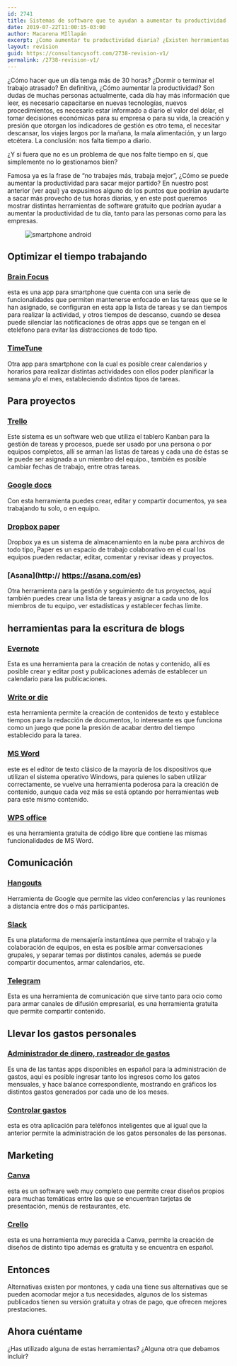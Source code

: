 ```yaml
---
id: 2741
title: Sistemas de software que te ayudan a aumentar tu productividad
date: 2019-07-22T11:00:15-03:00
author: Macarena MIllapán
excerpt: ¿Como aumentar tu productividad diaria? ¿Existen herramientas que te permiten mejorar tus indicadores personales? Aquí te contamos de algunas alternativas que te ayudarán a sacar el máximo provecho de tu tiempo.
layout: revision
guid: https://consultancysoft.com/2738-revision-v1/
permalink: /2738-revision-v1/
---
```

¿Cómo hacer que un día tenga más de 30 horas? ¿Dormir o terminar el trabajo atrasado? En definitiva, ¿Cómo aumentar la productividad? Son dudas de muchas personas actualmente, cada día hay más información que leer, es necesario capacitarse en nuevas tecnologías, nuevos procedimientos, es necesario estar informado a diario el valor del dólar, el tomar decisiones económicas para su empresa o para su vida, la creación y presión que otorgan los indicadores de gestión es otro tema, el necesitar descansar, los viajes largos por la mañana, la mala alimentación, y un largo etcétera. La conclusión: nos falta tiempo a diario.

¿Y si fuera que no es un problema de que nos falte tiempo en sí, que simplemente no lo gestionamos bien?

Famosa ya es la frase de “no trabajes más, trabaja mejor”, ¿Cómo se puede aumentar la productividad para sacar mejor partido? En nuestro post anterior (ver aquí) ya expusimos alguno de los puntos que podrían ayudarte a sacar más provecho de tus horas diarias, y en este post queremos mostrar distintas herramientas de software gratuito que podrían ayudar a aumentar la productividad de tu día, tanto para las personas como para las empresas.<figure class="wp-block-image">

<img src="https://consultancysoft.com/wp-content/uploads/2019/07/rami-al-zayat-w33-zg-dNL4-unsplash-1024x683.jpg" alt="smartphone android" class="wp-image-2739" srcset="https://consultancysoft.com/wp-content/uploads/2019/07/rami-al-zayat-w33-zg-dNL4-unsplash-1024x683.jpg 1024w, https://consultancysoft.com/wp-content/uploads/2019/07/rami-al-zayat-w33-zg-dNL4-unsplash-300x200.jpg 300w, https://consultancysoft.com/wp-content/uploads/2019/07/rami-al-zayat-w33-zg-dNL4-unsplash-768x512.jpg 768w" sizes="(max-width: 1024px) 100vw, 1024px" /> </figure> 

## Optimizar el tiempo trabajando

### [Brain Focus](https://play.google.com/store/apps/details?id=com.AT.PomodoroTimer&hl=es_CL)

esta es una app para smartphone que cuenta con una serie de funcionalidades que permiten mantenerse enfocado en las tareas que se le han asignado, se configuran en esta app la lista de tareas y se dan tiempos para realizar la actividad, y otros tiempos de descanso, cuando se desea puede silenciar las notificaciones de otras apps que se tengan en el eteléfono para evitar las distracciones de todo tipo.

### [TimeTune](https://play.google.com/store/apps/details?id=com.gmail.jmartindev.timetune&hl=es_CL)

Otra app para smartphone con la cual es posible crear calendarios y horarios para realizar distintas actividades con ellos poder planificar la semana y/o el mes, estableciendo distintos tipos de tareas.

## Para proyectos

### [Trello](https://trello.com/) 

Este sistema es un software web que utiliza el tablero Kanban para la gestión de tareas y procesos, puede ser usado por una persona o por equipos completos, allí se arman las listas de tareas y cada una de éstas se le puede ser asignada a un miembro del equipo., también es posible cambiar fechas de trabajo, entre otras tareas.

### [Google docs](https://www.google.com/docs/about/) 

Con esta herramienta puedes crear, editar y compartir documentos, ya sea trabajando tu solo, o en equipo.

### [Dropbox paper](https://www.dropbox.com/paper) 

Dropbox ya es un sistema de almacenamiento en la nube para archivos de todo tipo, Paper es un espacio de trabajo colaborativo en el cual los equipos pueden redactar, editar, comentar y revisar ideas y proyectos.

### [Asana](http:// https://asana.com/es)

Otra herramienta para la gestión y seguimiento de tus proyectos, aquí también puedes crear una lista de tareas y asignar a cada uno de los miembros de tu equipo, ver estadísticas y establecer fechas límite.

## herramientas para la escritura de blogs

### [Evernote](https://evernote.com/intl/es) 

Esta es una herramienta para la creación de notas y contenido, allí es posible crear y editar post y publicaciones además de establecer un calendario para las publicaciones.

### [Write or die](https://writeordie.com/) 

esta herramienta permite la creación de contenidos de texto y establece tiempos para la redacción de documentos, lo interesante es que funciona como un juego que pone la presión de acabar dentro del tiempo establecido para la tarea.

### [MS Word](https://products.office.com/es-cl/home) 

este es el editor de texto clásico de la mayoría de los dispositivos que utilizan el sistema operativo Windows, para quienes lo saben utilizar correctamente, se vuelve una herramienta poderosa para la creación de contenido, aunque cada vez más se está optando por herramientas web para este mismo contenido.

### [WPS office](https://www.wps.com/)

es una herramienta gratuita de código libre que contiene las mismas funcionalidades de MS Word.

## Comunicación

### [Hangouts](https://hangouts.google.com/?hl=es-419)

Herramienta de Google que permite las video conferencias y las reuniones a distancia entre dos o más participantes.

### [Slack](https://slack.com/intl/es-es/) 

Es una plataforma de mensajería instantánea que permite el trabajo y la colaboración de equipos, en esta es posible armar conversaciones grupales, y separar temas por distintos canales, además se puede compartir documentos, armar calendarios, etc.

### [Telegram](https://web.telegram.org/)

Esta es una herramienta de comunicación que sirve tanto para ocio como para armar canales de difusión empresarial, es una herramienta gratuita que permite compartir contenido.

## Llevar los gastos personales

### [Administrador de dinero, rastreador de gastos](https://play.google.com/store/apps/details?id=money.expense.budget.wallet.manager.track.finance.tracker&hl=es_CL)

Es una de las tantas apps disponibles en español para la administración de gastos, aquí es posible ingresar tanto los ingresos como los gatos mensuales, y hace balance correspondiente, mostrando en gráficos los distintos gastos generados por cada uno de los meses.

### [Controlar gastos](https://play.google.com/store/apps/details?id=com.smartexpenditure&hl=es_CL) 

esta es otra aplicación para teléfonos inteligentes que al igual que la anterior permite la administración de los gatos personales de las personas.

## Marketing

### [Canva](https://www.canva.com/)

esta es un software web muy completo que permite crear diseños propios para muchas temáticas entre las que se encuentran tarjetas de presentación, menús de restaurantes, etc. 

### [Crello](https://crello.com/es/) 

esta es una herramienta muy parecida a Canva, permite la creación de diseños de distinto tipo además es gratuita y se encuentra en español.

## Entonces

Alternativas existen por montones, y cada una tiene sus alternativas que se pueden acomodar mejor a tus necesidades, algunos de los sistemas publicados tienen su versión gratuita y otras de pago, que ofrecen mejores prestaciones.

## Ahora cuéntame

¿Has utilizado alguna de estas herramientas? ¿Alguna otra que debamos incluir?